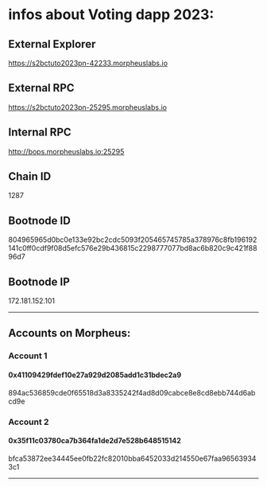 # infos about Voting dapp 2023:

## External Explorer
https://s2bctuto2023pn-42233.morpheuslabs.io

## External RPC
https://s2bctuto2023pn-25295.morpheuslabs.io

## Internal RPC
http://bops.morpheuslabs.io:25295

## Chain ID
1287

## Bootnode ID
804965965d0bc0e133e92bc2cdc5093f205465745785a378976c8fb196192141c0ff0cdf9f08d5efc576e29b436815c2298777077bd8ac6b820c9c421f8896d7

## Bootnode IP
172.181.152.101

---

## Accounts on Morpheus:
### Account 1
#### 0x41109429fdef10e27a929d2085add1c31bdec2a9
894ac536859cde0f65518d3a8335242f4ad8d09cabce8e8cd8ebb744d6abcd9e

### Account 2
#### 0x35f11c03780ca7b364fa1de2d7e528b648515142
bfca53872ee34445ee0fb22fc82010bba6452033d214550e67faa965639343c1

---



